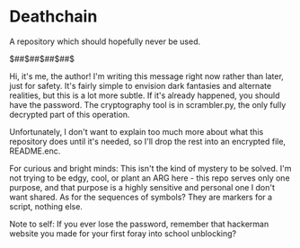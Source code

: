 # Deathchain
A repository which should hopefully never be used.

$##$##$##$##$

Hi, it's me, the author! I'm writing this message right now rather than later, just for safety.
It's fairly simple to envision dark fantasies and alternate realities, but this is a lot more subtle.
If it's already happened, you should have the password. The cryptography tool is in scrambler.py, the only fully decrypted part of this operation.

Unfortunately, I don't want to explain too much more about what this repository does until it's needed, so I'll drop the rest into an encrypted file, README.enc.

For curious and bright minds:
This isn't the kind of mystery to be solved. 
I'm not trying to be edgy, cool, or plant an ARG here - this repo serves only one purpose, and that purpose is a highly sensitive and personal one I don't want shared.
As for the sequences of symbols? They are markers for a script, nothing else.



Note to self: If you ever lose the password, remember that hackerman website you made for your first foray into school unblocking?
